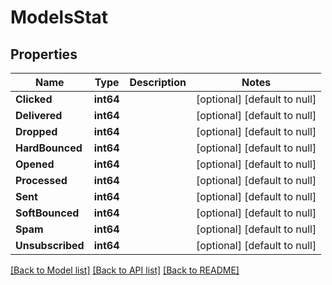# ModelsStat

## Properties
Name | Type | Description | Notes
------------ | ------------- | ------------- | -------------
**Clicked** | **int64** |  | [optional] [default to null]
**Delivered** | **int64** |  | [optional] [default to null]
**Dropped** | **int64** |  | [optional] [default to null]
**HardBounced** | **int64** |  | [optional] [default to null]
**Opened** | **int64** |  | [optional] [default to null]
**Processed** | **int64** |  | [optional] [default to null]
**Sent** | **int64** |  | [optional] [default to null]
**SoftBounced** | **int64** |  | [optional] [default to null]
**Spam** | **int64** |  | [optional] [default to null]
**Unsubscribed** | **int64** |  | [optional] [default to null]

[[Back to Model list]](../README.md#documentation-for-models) [[Back to API list]](../README.md#documentation-for-api-endpoints) [[Back to README]](../README.md)


